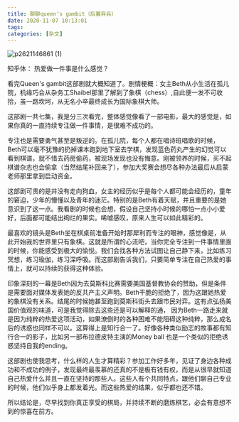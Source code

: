 ```yaml
---
title: 聊聊queen‘s gambit（后翼弃兵）
date: 2020-11-07 10:13:01
tags:
categories: [杂文]
---
```


![p2621146861 (1)](https://user-images.githubusercontent.com/1400357/98440334-14e93600-20f0-11eb-9067-685f0caf2b30.jpg)

知乎体： 热爱做一件事是什么感觉？

看完Queen's gambit这部剧就大概知道了。剧情梗概：女主Beth从小生活在孤儿院，机缘巧合从杂务工Shaibel那里了解到了象棋（chess）,自此便一发不可收拾，虽一路坎坷，从无名小卒最终成长为国际象棋大师。

这部剧一共七集，我是分三次看完，整体感觉像看了一部电影，最大的感觉是，如果你真的一直持续专注做一件事情，是很难不成功的。

专注也是需要勇气甚至是叛逆的。在孤儿院，每个人都在唱诗班唱歌的时候，Beth可以毫不犹豫的扔掉课本跑到地下室去学棋，发现蓝色药丸产生的幻觉可以看到棋谱，就不惜去药房偷药，被现场发现也没有悔意。刚被领养的时候，买不起棋谱杂志也会偷拿（当然结尾补回来了），参加大奖赛会想尽各种办法最后从启蒙老师那里拿到启动资金。

这部剧可贵的是并没有走向狗血，女主的经历似乎是每个人都可能会经历的，童年的窘迫，少年的懵懂以及青年的迷茫。特别的是Beth有着天赋，并且重要的是她意识到了这一点。我看剧的时候也会想，假设自己坚持小时候的哪怕一点小小爱好，后面都可能结出绚烂的果实。唏嘘感叹，原来人生可以如此精彩的。

最喜欢的镜头是Beth坐在棋桌前准备开始时那犀利而专注的眼神，感觉像是，从此开始我的世界里只有象棋。这就是所谓的心流吧，当你完全专注到一件事情里面的时候，你能感受到极大的愉悦。我们会找各种方法试图让自己静下来，比如练习冥想，练习瑜伽，练习深呼吸。而这部剧告诉我们，只要简单专注在自己热爱的事情上，就可以持续的获得这种体验。

印象深刻的一幕是Beth因为去莫斯科比赛需要美国基督教协会的赞助，但是条件是需要面对媒体发表她的反共产主义声明。Beth干脆的拒绝了，因为这跟她热爱的象棋没有关系。结尾的时候她甚至跑到莫斯科街头去跟市民对弈。这有点弘扬美国价值观的味道，可是我觉得除去这些还是可以解释的通， 因为Beth一路走来就是因为纯粹的热爱这项活动，如果潦倒时的各种困难不能阻碍这种纯粹，那么成名后的诱惑也同样不可以。这算得上是知行合一了。好像各种类似励志的故事都有知行合一的影子，比如另一部布拉德皮特主演的Money ball 也是一个类似的拒绝诱惑坚持自我的ending。

这部剧也使我思考，什么样的人生才算精彩？参加工作好多年，见证了身边各种成功和不成功的例子，发现最终最羡慕的还真的不是极有钱有权，而是从很早就知道自己热爱什么并且一直在坚持的那些人。这些人有个共同特点，跟他们聊自己专业的时候，他们似乎身上都发着光。而这些热爱的结果，似乎都也还不错。

所以结论是，尽早找到你真正享受的棋局，并持续不断的磨炼棋艺，必会有意想不到的惊喜在前方。








